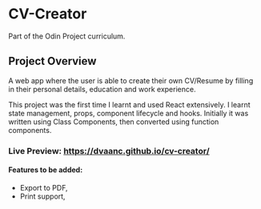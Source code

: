 # CV-Creator
 Part of the Odin Project curriculum.

## Project Overview
A web app where the user is able to create their own CV/Resume by filling in their personal details, education and work experience.

This project was the first time I learnt and used React extensively. I learnt state management, props, component lifecycle and hooks. Initially it was written using Class Components, then converted using function components.
### Live Preview: **https://dvaanc.github.io/cv-creator/**
#### Features to be added:
- Export to PDF,
- Print support,
